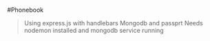 #Phonebook 
>Using express.js with handlebars
>Mongodb and passprt
>Needs nodemon installed and mongodb service running
